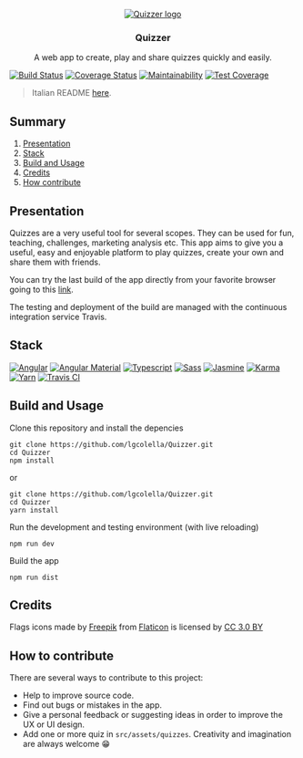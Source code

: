<p align="center">
    <a href="https://lgcolella.github.io/Quizzer/">
        <img src="https://github.com/lgcolella/Quizzer/raw/master/repository/img/96x96/logo.png" alt="Quizzer logo">
    </a>
    <h3 align="center">Quizzer</h3>
    <p align="center">A web app to create, play and share quizzes quickly and easily.</p>
</p>

[![Build Status](https://travis-ci.org/lgcolella/Quizzer.svg?branch=master)](https://travis-ci.org/lgcolella/Quizzer)
[![Coverage Status](https://coveralls.io/repos/github/lgcolella/Quizzer/badge.svg?branch=master)](https://coveralls.io/github/lgcolella/Quizzer?branch=master)
[![Maintainability](https://api.codeclimate.com/v1/badges/3ba08be6b19525925e30/maintainability)](https://codeclimate.com/github/lgcolella/Quizzer/maintainability)
[![Test Coverage](https://api.codeclimate.com/v1/badges/3ba08be6b19525925e30/test_coverage)](https://codeclimate.com/github/lgcolella/Quizzer/test_coverage)

> Italian README [here](https://github.com/lgcolella/Quizzer/blob/master/README-it.md).

## Summary
1. [Presentation](#presentation)
2. [Stack](#stack)
3. [Build and Usage](#build-and-usage)
4. [Credits](#credits)
5. [How contribute](#how-contribute)

## Presentation
Quizzes are a very useful tool for several scopes. They can be used for fun, teaching, challenges, marketing analysis etc. This app aims to give you a useful, easy and enjoyable platform to play quizzes, create your own and share them with friends.

You can try the last build of the app directly from your favorite browser going to this [link](https://lgcolella.github.io/Quizzer/).

The testing and deployment of the build are managed with the continuous integration service Travis.

## Stack
[![Angular](https://github.com/lgcolella/Quizzer/raw/master/repository/img/96x96/angular.png "Angular")](https://angular.io/)
[![Angular Material](https://github.com/lgcolella/Quizzer/raw/master/repository/img/96x96/material.png "Angular Material")](https://material.angular.io/)
[![Typescript](https://github.com/lgcolella/Quizzer/raw/master/repository/img/96x96/typescript.png "Typescript")](https://www.typescriptlang.org/)
[![Sass](https://github.com/lgcolella/Quizzer/raw/master/repository/img/96x96/sass.png "Sass")](https://sass-lang.com/)
[![Jasmine](https://github.com/lgcolella/Quizzer/raw/master/repository/img/96x96/jasmine.png "Jasmine")](https://jasmine.github.io/)
[![Karma](https://github.com/lgcolella/Quizzer/raw/master/repository/img/96x96/karma.png "Karma")](http://karma-runner.github.io)
[![Yarn](https://github.com/lgcolella/Quizzer/raw/master/repository/img/96x96/yarn.png "Yarn")](https://yarnpkg.com)
[![Travis CI](https://github.com/lgcolella/Quizzer/raw/master/repository/img/96x96/travis.png "Travis CI")](https://travis-ci.org/)

## Build and Usage

Clone this repository and install the depencies
```
git clone https://github.com/lgcolella/Quizzer.git
cd Quizzer
npm install
```
or
```
git clone https://github.com/lgcolella/Quizzer.git
cd Quizzer
yarn install
```
Run the development and testing environment (with live reloading)
```
npm run dev
```
Build the app
```
npm run dist
```
## Credits
Flags icons made by [Freepik](https://www.freepik.com) from [Flaticon](https://www.flaticon.com/) is licensed by [CC 3.0 BY](http://creativecommons.org/licenses/by/3.0/)

## How to contribute
There are several ways to contribute to this project:
* Help to improve source code.
* Find out bugs or mistakes in the app.
* Give a personal feedback or suggesting ideas in order to improve the UX or UI design.
* Add one or more quiz in `src/assets/quizzes`. Creativity and imagination are always welcome :grin: